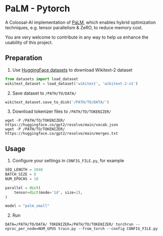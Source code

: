 # PaLM - Pytorch
A Colossal-AI implementation of [PaLM](https://ai.googleblog.com/2022/04/pathways-language-model-palm-scaling-to.html), which enables hybrid optimization techniques, e.g. tensor parallelism & ZeRO, to reduce memory cost.

You are very welcome to contribute in any way to help us enhance the usability of this project.

## Preparation
1.  Use [HuggingFace datasets](https://github.com/huggingface/datasets) to download Wikitext-2 dataset
```python
from datasets import load_dataset
wikitext_dataset = load_dataset('wikitext', 'wikitext-2-v1')
```
2.  Save dataset to `/PATH/TO/DATA/`
```python
wikitext_dataset.save_to_disk('/PATH/TO/DATA/')
```
3. Download tokenizer files to `/PATH/TO/TOKENIZER/`
```shell
wget -P /PATH/TO/TOKENIZER/ https://huggingface.co/gpt2/resolve/main/vocab.json
wget -P /PATH/TO/TOKENIZER/ https://huggingface.co/gpt2/resolve/main/merges.txt
```

## Usage
1.  Configure your settings in `CONFIG_FILE.py`, for example
```python
SEQ_LENGTH = 2048
BATCH_SIZE = 8
NUM_EPOCHS = 10

parallel = dict(
    tensor=dict(mode='1d', size=2),
)

model = "palm_small"
```
2.  Run
```shell
DATA=/PATH/TO/DATA/ TOKENIZER=/PATH/TO/TOKENIZER/ torchrun --nproc_per_node=NUM_GPUS train.py --from_torch --config CONFIG_FILE.py
```
